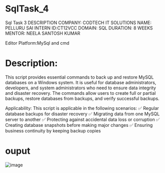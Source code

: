 # SqlTask_4
Sql Task 3 DESCRIPTION COMPANY: CODTECH IT SOLUTIONS NAME: PELLURU SAI INTERN ID:CT12VCC DOMAIN: SQL DURATION: 8 WEEKS MENTOR: NEELA SANTOSH KUMAR

Editor Platform:MySql and cmd

# Description:
This script provides essential commands to back up and restore MySQL databases on a Windows system. It is useful for database administrators, developers, and system administrators who need to ensure data integrity and disaster recovery. The commands allow users to create full or partial backups, restore databases from backups, and verify successful backups.

Applicability:
This script is applicable in the following scenarios:
✅ Regular database backups for disaster recovery
✅ Migrating data from one MySQL server to another
✅ Protecting against accidental data loss or corruption
✅ Creating database snapshots before making major changes
✅ Ensuring business continuity by keeping backup copies

# ouput
![image](https://github.com/user-attachments/assets/3a025800-e541-49cb-82ae-2aebd44dd1d9)
